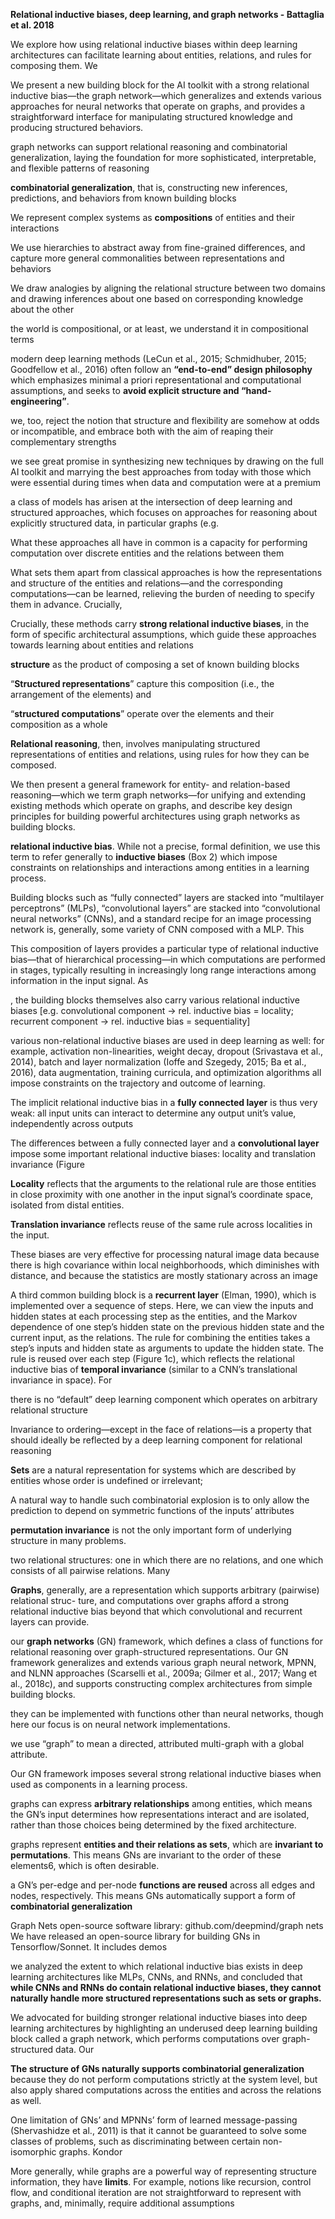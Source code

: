 **Relational inductive biases, deep learning, and graph networks - Battaglia et al. 2018**





We explore how using relational inductive biases within deep learning architectures can facilitate learning about entities, relations, and rules for composing them. We

We present a new building block for the AI toolkit with a strong relational inductive bias—the graph network—which generalizes and extends various approaches for neural networks that operate on graphs, and provides a straightforward interface for manipulating structured knowledge and producing structured behaviors.

graph networks can support relational reasoning and combinatorial generalization, laying the foundation for more sophisticated, interpretable, and flexible patterns of reasoning

**combinatorial generalization**, that is, constructing new inferences, predictions, and behaviors from known building blocks

We represent complex systems as **compositions** of entities and their interactions

We use hierarchies to abstract away from fine-grained differences, and capture more general commonalities between representations and behaviors

We draw analogies by aligning the relational structure between two domains and drawing inferences about one based on corresponding knowledge about the other

the world is compositional, or at least, we understand it in compositional terms

modern deep learning methods (LeCun et al., 2015;
Schmidhuber, 2015; Goodfellow et al., 2016) often follow an **“end-to-end” design philosophy** which emphasizes minimal a priori representational and computational assumptions, and seeks to **avoid explicit structure and “hand-engineering”**.

we, too, reject the notion that structure and flexibility are somehow at odds or incompatible, and embrace both with the aim of reaping their complementary strengths

we see great promise in synthesizing new techniques by drawing on the full AI toolkit and marrying the best approaches from today with those which were essential during times when data and computation were at a premium

a class of models has arisen at the intersection of deep learning and structured
approaches, which focuses on approaches for reasoning about explicitly structured data, in particular graphs (e.g.

What these approaches all have in common is a capacity for performing computation over discrete entities and the relations between them

What sets them apart from classical approaches is how the representations and structure of the entities and relations—and the corresponding computations—can be learned, relieving the burden of needing to specify them in advance. Crucially,

Crucially, these methods carry **strong relational inductive biases**, in the form of specific architectural assumptions, which guide these approaches towards learning about entities and relations

**structure** as the product of composing a set of known building blocks

“**Structured representations**” capture this composition (i.e., the arrangement of the elements) and

“**structured computations**” operate over the elements and their composition as a whole

**Relational reasoning**, then, involves manipulating structured representations of entities and relations, using rules for how they can be composed.

We then present a general framework for entity- and relation-based reasoning—which we term graph networks—for unifying and extending existing methods which operate on graphs, and describe key design principles for building powerful architectures using graph networks as building blocks.

**relational inductive bias**. While not a precise, formal definition, we use this term to refer generally to **inductive biases** (Box 2) which impose constraints on relationships and interactions among entities in a learning process.

Building blocks such as “fully connected” layers are stacked into “multilayer perceptrons” (MLPs), “convolutional layers” are stacked into “convolutional neural networks” (CNNs), and a standard recipe for an image processing network is, generally, some variety of CNN composed with a MLP. This

This composition of layers provides a particular type of relational inductive bias—that of hierarchical processing—in which computations are performed in stages, typically resulting in increasingly long range interactions among information in the input signal. As

, the building blocks themselves also carry various relational inductive biases [e.g. convolutional component -> rel. inductive bias = locality; recurrent component -> rel. inductive bias = sequentiality]

various non-relational inductive biases are used in deep learning as well: for example, activation non-linearities, weight decay, dropout (Srivastava et al., 2014), batch and layer normalization (Ioffe and Szegedy, 2015; Ba et al., 2016), data augmentation, training curricula, and optimization algorithms all impose constraints on the trajectory and outcome of learning.

The implicit relational inductive bias in a **fully connected layer** is thus very weak: all input units can interact to determine any output unit’s value, independently across outputs

The differences between a fully connected layer and a **convolutional layer** impose some important relational inductive biases: locality and translation invariance (Figure

**Locality** reflects that the arguments to the relational rule are those entities in close proximity with one another in the input signal’s coordinate space, isolated from distal entities.

**Translation invariance** reflects reuse of the same rule across localities in the input.

These biases are very effective for processing natural image data because there is high covariance within local neighborhoods, which diminishes with distance, and because the statistics are mostly stationary across an image

A third common building block is a **recurrent layer** (Elman, 1990), which is implemented over a
sequence of steps. Here, we can view the inputs and hidden states at each processing step as the entities, and the Markov dependence of one step’s hidden state on the previous hidden state and the current input, as the relations. The rule for combining the entities takes a step’s inputs and hidden state as arguments to update the hidden state. The rule is reused over each step (Figure 1c), which reflects the relational inductive bias of **temporal invariance** (similar to a CNN’s translational invariance in space). For

there is no “default” deep learning component which operates on arbitrary relational structure

Invariance to ordering—except in the face of relations—is a property that should ideally be reflected by a deep learning component for relational reasoning

**Sets** are a natural representation for systems which are described by entities whose order is
undefined or irrelevant;

A natural way to handle such combinatorial explosion is to only allow the prediction to depend on symmetric functions of the inputs’ attributes

**permutation invariance** is not the only important form of underlying structure in
many problems.

two relational structures: one in which there are
no relations, and one which consists of all pairwise relations. Many

**Graphs**, generally, are a representation which supports arbitrary (pairwise) relational struc-
ture, and computations over graphs afford a strong relational inductive bias beyond that which convolutional and recurrent layers can provide.

our **graph networks** (GN) framework, which defines a class of functions for
relational reasoning over graph-structured representations. Our GN framework generalizes and extends various graph neural network, MPNN, and NLNN approaches (Scarselli et al., 2009a; Gilmer et al., 2017; Wang et al., 2018c), and supports constructing complex architectures from simple building blocks.

they can be implemented with functions other than neural networks, though here our focus is on neural network implementations.

we use “graph” to mean a directed, attributed multi-graph with a global attribute.

Our GN framework imposes several strong relational inductive biases when used as components in a learning process.

graphs can express **arbitrary relationships** among entities, which means the GN’s input determines how representations interact and are isolated, rather than those choices being determined by the fixed architecture.

graphs represent **entities and their relations as sets**, which are **invariant to permutations**.
This means GNs are invariant to the order of these elements6, which is often desirable.

a GN’s per-edge and per-node **functions are reused** across all edges and nodes, respectively.
This means GNs automatically support a form of **combinatorial generalization**

Graph Nets open-source software library: github.com/deepmind/graph nets
We have released an open-source library for building GNs in Tensorflow/Sonnet. It includes demos

we analyzed the extent to which relational inductive bias exists in deep learning architectures like MLPs, CNNs, and RNNs, and concluded that **while CNNs and RNNs do contain relational inductive biases, they cannot naturally handle more structured representations such as sets or graphs.**

We advocated for building stronger relational inductive biases into deep learning architectures by highlighting an underused deep learning building block called a graph network, which performs computations over graph-structured data. Our

**The structure of GNs naturally supports combinatorial generalization** because they do not perform
computations strictly at the system level, but also apply shared computations across the entities and across the relations as well.

One limitation of GNs’ and MPNNs’ form of learned message-passing (Shervashidze et al., 2011) is that it cannot be guaranteed to solve some classes of problems, such as discriminating between certain non-isomorphic graphs. Kondor

More generally, while graphs are a powerful way of representing structure information, they
have **limits**. For example, notions like recursion, control flow, and conditional iteration are not straightforward to represent with graphs, and, minimally, require additional assumptions